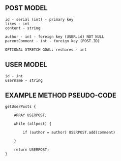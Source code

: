 POST MODEL
------------------------------------------------
	id - serial (int) - primary key  
	likes - int  
	content - string  

	author - int - foreign key (USER.id) NOT NULL  
	parentComment - int - foreign key (POST.ID)  

	OPTIONAL STRETCH GOAL: reshares - int  


USER MODEL 
-----------------------------------------------
	id - int  
	username - string  



EXAMPLE METHOD PSEUDO-CODE
-----------------------------------------------
	getUserPosts {

		ARRAY USERPOST;

		while (allpost) {

			if (author = author) USERPOST.add(comment)

		}

		return USERPOST;
	}

